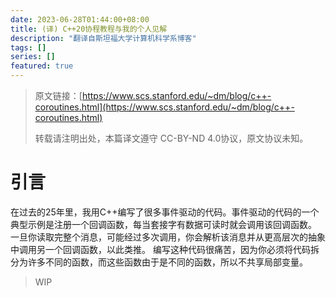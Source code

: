 ```yaml
---
date: 2023-06-28T01:44:00+08:00
title: (译) C++20协程教程与我的个人见解
description: "翻译自斯坦福大学计算机科学系博客"
tags: []
series: []
featured: true
---
```


> 原文链接：[https://www.scs.stanford.edu/~dm/blog/c++-coroutines.html](https://www.scs.stanford.edu/~dm/blog/c++-coroutines.html)
> 
> 转载请注明出处，本篇译文遵守 CC-BY-ND 4.0协议，原文协议未知。

# 引言

在过去的25年里，我用C++编写了很多事件驱动的代码。事件驱动的代码的一个典型示例是注册一个回调函数，每当套接字有数据可读时就会调用该回调函数。
一旦你读取完整个消息，可能经过多次调用，你会解析该消息并从更高层次的抽象中调用另一个回调函数，以此类推。
编写这种代码很痛苦，因为你必须将代码拆分为许多不同的函数，而这些函数由于是不同的函数，所以不共享局部变量。

> WIP
